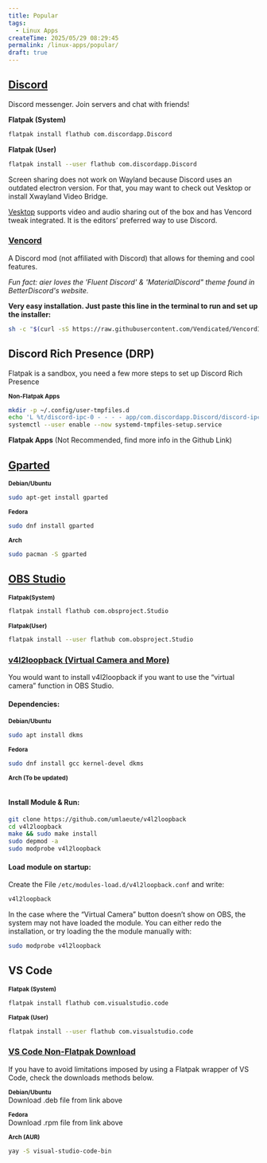 ```yaml
---
title: Popular
tags:
  - Linux Apps
createTime: 2025/05/29 08:29:45
permalink: /linux-apps/popular/
draft: true
---
```


<!-- <sub>Go back to [Linux Apps Library](README.md)</sub> -->

## [Discord](https://flathub.org/apps/com.discordapp.Discord)

Discord messenger. Join servers and chat with friends!

**Flatpak (System)**

```bash
flatpak install flathub com.discordapp.Discord
```

**Flatpak (User)**

```bash
flatpak install --user flathub com.discordapp.Discord
```

Screen sharing does not work on Wayland because Discord uses an outdated electron version. For that, you may want to check out Vesktop or install Xwayland Video Bridge.

[Vesktop](./editorsChoice.md#vesktop) supports video and audio sharing out of the box and has Vencord tweak integrated. It is the editors’ preferred way to use Discord.

### [Vencord](https://vencord.dev/download/)

A Discord mod (not affiliated with Discord) that allows for theming and cool features.

_Fun fact: aier loves the 'Fluent Discord' & 'MaterialDiscord" theme found in BetterDiscord's website._

**Very easy installation. Just paste this line in the terminal to run and set up the installer:**

```bash
sh -c "$(curl -sS https://raw.githubusercontent.com/Vendicated/VencordInstaller/main/install.sh)"
```

## Discord Rich Presence (DRP)

Flatpak is a sandbox, you need a few more steps to set up Discord Rich Presence

**<sub>Non-Flatpak Apps</sub>**

```bash
mkdir -p ~/.config/user-tmpfiles.d
echo 'L %t/discord-ipc-0 - - - - app/com.discordapp.Discord/discord-ipc-0' > ~/.config/user-tmpfiles.d/discord-rpc.conf
systemctl --user enable --now systemd-tmpfiles-setup.service
```

**Flatpak Apps**
(Not Recommended, find more info in the Github Link)

## [Gparted](https://gparted.org/download.php)

**<sub>Debian/Ubuntu</sub>**

```bash
sudo apt-get install gparted
```

**<sub>Fedora</sub>**

```bash
sudo dnf install gparted
```

**<sub>Arch</sub>**

```bash
sudo pacman -S gparted
```

## [OBS Studio](https://flathub.org/apps/com.obsproject.Studio)

**<sub>Flatpak(System)</sub>**

```bash
flatpak install flathub com.obsproject.Studio
```

**<sub>Flatpak(User)</sub>**

```bash
flatpak install --user flathub com.obsproject.Studio
```

### [v4l2loopback (Virtual Camera and More)](https://github.com/umlaeute/v4l2loopback)

You would want to install v4l2loopback if you want to use the “virtual camera” function in OBS Studio.

#### Dependencies:

**<sub>Debian/Ubuntu</sub>**

```bash
sudo apt install dkms
```

**<sub>Fedora</sub>**

```bash
sudo dnf install gcc kernel-devel dkms
```

**<sub>Arch (To be updated)</sub>**

```bash

```

#### Install Module & Run:

```bash
git clone https://github.com/umlaeute/v4l2loopback
cd v4l2loopback
make && sudo make install
sudo depmod -a
sudo modprobe v4l2loopback
```

#### Load module on startup:

Create the File `/etc/modules-load.d/v4l2loopback.conf` and write:

```bash
v4l2loopback
```

In the case where the “Virtual Camera” button doesn’t show on OBS, the system may not have loaded the module. You can either redo the installation, or try loading the the module manually with:

```bash
sudo modprobe v4l2loopback
```

## VS Code

**<sub>Flatpak (System)</sub>**

```bash
flatpak install flathub com.visualstudio.code
```

**<sub>Flatpak (User)</sub>**

```bash
flatpak install --user flathub com.visualstudio.code
```

### [VS Code Non-Flatpak Download](https://code.visualstudio.com/Download)

If you have to avoid limitations imposed by using a Flatpak wrapper of VS Code, check the downloads methods below.

**<sub>Debian/Ubuntu</sub>**\
Download .deb file from link above

**<sub>Fedora</sub>**\
Download .rpm file from link above

**<sub>Arch (AUR)</sub>**

```bash
yay -S visual-studio-code-bin
```
